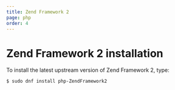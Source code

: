```yaml
---
title: Zend Framework 2
page: php
order: 4
---
```


# Zend Framework 2 installation

To install the latest upstream version of Zend Framework 2, type:

```
$ sudo dnf install php-ZendFramework2
```
